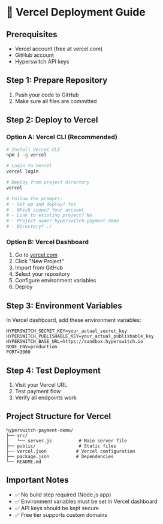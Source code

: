 # 🚀 Vercel Deployment Guide

## Prerequisites
- Vercel account (free at vercel.com)
- GitHub account
- Hyperswitch API keys

## Step 1: Prepare Repository
1. Push your code to GitHub
2. Make sure all files are committed

## Step 2: Deploy to Vercel

### Option A: Vercel CLI (Recommended)
```bash
# Install Vercel CLI
npm i -g vercel

# Login to Vercel
vercel login

# Deploy from project directory
vercel

# Follow the prompts:
# - Set up and deploy? Yes
# - Which scope? Your account
# - Link to existing project? No
# - Project name? hyperswitch-payment-demo
# - Directory? ./
```

### Option B: Vercel Dashboard
1. Go to [vercel.com](https://vercel.com)
2. Click "New Project"
3. Import from GitHub
4. Select your repository
5. Configure environment variables
6. Deploy

## Step 3: Environment Variables
In Vercel dashboard, add these environment variables:

```
HYPERSWITCH_SECRET_KEY=your_actual_secret_key
HYPERSWITCH_PUBLISHABLE_KEY=your_actual_publishable_key
HYPERSWITCH_BASE_URL=https://sandbox.hyperswitch.io
NODE_ENV=production
PORT=3000
```

## Step 4: Test Deployment
1. Visit your Vercel URL
2. Test payment flow
3. Verify all endpoints work

## Project Structure for Vercel
```
hyperswitch-payment-demo/
├── src/
│   └── server.js          # Main server file
├── public/                # Static files
├── vercel.json           # Vercel configuration
├── package.json          # Dependencies
└── README.md
```

## Important Notes
- ✅ No build step required (Node.js app)
- ✅ Environment variables must be set in Vercel dashboard
- ✅ API keys should be kept secure
- ✅ Free tier supports custom domains

